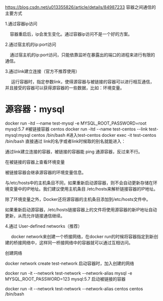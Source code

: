 
https://blog.csdn.net/u013355826/article/details/84987233
容器之间通信的主要方式

1.通过容器ip访问

    容器重启后，ip会发生变化。通过容器ip访问不是一个好的方案。

2.通过宿主机的ip:port访问

    通过宿主机的ip:port访问，只能依靠监听在暴露出的端口的进程来进行有限的通信。

3.通过link建立连接（官方不推荐使用）

     运行容器时，指定参数link，使得源容器与被链接的容器可以进行相互通信，并且接受的容器可以获得源容器的一些数据，比如：环境变量。

# 源容器：mysql
docker run -itd --name test-mysql -e MYSQL_ROOT_PASSWORD=root mysql:5.7
#被链接容器 centos
docker run -itd --name test-centos --link test-mysql:mysql  centos /bin/bash
#进入test-centos
docker exec -it test-centos /bin/bash
直接通过 link的名字或者link时候取的别名就能进入：



通过link建立连接的容器，被链接的容器能 ping 通源容器，反过来不行。

在被链接的容器上查看环境变量



被链接容器会继承源容器的环境变量信息。

与/etc/hosts中的主机条目不同，如果重新启动源容器，则不会自动更新存储在环境变量中的IP地址。我们建议使用主机条目 /etc/hosts来解析链接容器的IP地址。

除了环境变量之外，Docker还将源容器的主机条目添加到/etc/hosts文件中。



如果重新启动源容器，/etc/hosts链接容器上的文件将使用源容器的新IP地址自动更新，从而允许链接通信继续。

4.通过 User-defined networks（推荐）

     docker network来创建一个桥接网络，在docker run的时候将容器指定到新创建的桥接网络中，这样同一桥接网络中的容器就可以通过互相访问。

创建网络

docker network create test-network
启动容器时，加入创建的网络

docker run -it --network test-network --network-alias mysql  -e MYSQL_ROOT_PASSWORD=123 mysql:5.7
启动被链接的容器

 docker run -it --network test-network --network-alias centos  centos /bin/bash

